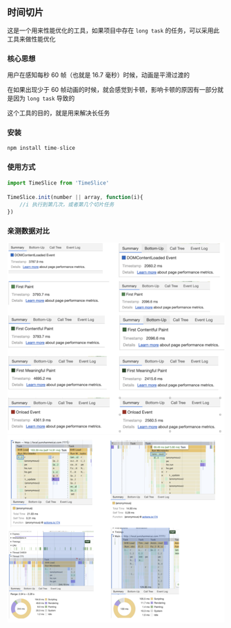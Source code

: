 ## 时间切片

这是一个用来性能优化的工具，如果项目中存在 `long task` 的任务，可以采用此工具来做性能优化

### 核心思想

用户在感知每秒 60 帧（也就是 16.7 毫秒）时候，动画是平滑过渡的

在如果出现少于 60 帧动画的时候，就会感觉到卡顿，影响卡顿的原因有一部分就是因为 `long task` 导致的

这个工具的目的，就是用来解决长任务

### 安装

```javascript
npm install time-slice
```

### 使用方式

```javascript
import TimeSlice from 'TimeSlice'

TimeSlice.init(number || array, function(i){
    //i 执行到第几次，或者第几个切片任务
})
```

### 亲测数据对比

![](img/dataOne.png)
![](img/dataTwo.png)